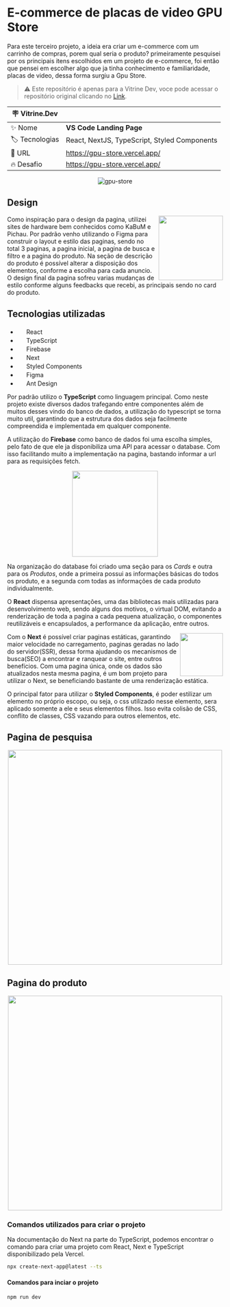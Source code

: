 # E-commerce de placas de video GPU Store

Para este terceiro projeto, a ideia era criar um e-commerce com um carrinho de compras, porem qual seria o produto? primeiramente pesquisei por os principais itens escolhidos em um projeto de e-commerce, foi então que pensei em escolher algo que ja tinha conhecimento e familiaridade, placas de video, dessa forma surgiu a Gpu Store.

> :warning: Este repositório é apenas para a Vitrine Dev, voce pode acessar o repositório original clicando no <a href="https://github.com/juliu-cesar/GPU-Store">Link</a>.

| :placard: Vitrine.Dev |     |
| -------------  | --- |
| :sparkles: Nome        | **VS Code Landing Page**
| :label: Tecnologias | React, NextJS, TypeScript, Styled Components
| :rocket: URL         | https://gpu-store.vercel.app/
| :fire: Desafio     | https://gpu-store.vercel.app/

<div align="center">
  
![gpu-store](https://user-images.githubusercontent.com/121033909/228625883-201f228b-7e09-47c8-bb1c-1903a5aa324f.png#vitrinedev)
  
</div>

## Design

<img src="https://user-images.githubusercontent.com/121033909/228636014-671c2620-5e75-4e4d-b8f9-ea78ccd0650a.png" height="150" align="right" />

Como inspiração para o design da pagina, utilizei sites de hardware bem conhecidos como KaBuM e Pichau. Por padrão venho utilizando o Figma para construir o layout e estilo das paginas, sendo no total 3 paginas, a pagina inicial, a pagina de busca e filtro e a pagina do produto. Na seção de descrição do produto é possível alterar a disposição dos elementos, conforme a escolha para cada anuncio. O design final da pagina sofreu varias mudanças de estilo conforme alguns feedbacks que recebi, as principais sendo no card do produto.

## Tecnologias utilizadas

<ul list-style="none">
  <li><img src="https://cdn.jsdelivr.net/gh/devicons/devicon/icons/react/react-original.svg" height="17" /> React</li>
  <li><img src="https://cdn.jsdelivr.net/gh/devicons/devicon/icons/typescript/typescript-original.svg" height="17" /> TypeScript</li>
  <li><img src="https://cdn.jsdelivr.net/gh/devicons/devicon/icons/firebase/firebase-plain.svg" height="17"/> Firebase</li>
  <li><img src="https://user-images.githubusercontent.com/121033909/218092081-8feb03b4-7444-4018-a550-e704a77bc53f.svg" height="17" /> Next</li>
  <li><img src="https://user-images.githubusercontent.com/121033909/218092677-03759c36-3450-4cdb-be27-24e892913862.png" height="17"/> Styled Components</li>
  <li><img src="https://cdn.jsdelivr.net/gh/devicons/devicon/icons/figma/figma-original.svg" height="17"/> Figma</li>
  <li><img src="https://user-images.githubusercontent.com/121033909/221358245-ca4d0013-8f56-45b4-afd8-c8d6545645e7.svg" height="17"/> Ant Design</li>
</ul>

Por padrão utilizo o **TypeScript** como linguagem principal. Como neste projeto existe diversos dados trafegando entre componentes além de muitos desses vindo do banco de dados, a utilização do typescript se torna muito util, garantindo que a estrutura dos dados seja facilmente compreendida e implementada em qualquer componente.

A utilização do **Firebase** como banco de dados foi uma escolha simples, pelo fato de que ele ja disponibiliza uma API para acessar o database. Com isso facilitando muito a implementação na pagina, bastando informar a url para as requisições fetch. 

<div align="center">

<img src="https://user-images.githubusercontent.com/121033909/228680306-eb228692-0be9-4ff6-b1e2-6acd4bea8118.png" height="200"/>

</div>

Na organização do database foi criado uma seção para os *Cards* e outra para os *Produtos*, onde a primeira possui as informações básicas do todos os produto, e a segunda com todas as informações de cada produto individualmente.

O **React** dispensa apresentações, uma das bibliotecas mais utilizadas para desenvolvimento web, sendo alguns dos motivos, o virtual DOM, evitando a renderização de toda a pagina a cada pequena atualização, o componentes reutilizáveis e encapsulados, a performance da aplicação, entre outros.

<img src="https://user-images.githubusercontent.com/121033909/218168778-d2d3398e-c95e-40af-b8ed-af150cb9bc16.png" height="100" align="right" />
  
Com o **Next** é possível criar paginas estáticas, garantindo maior velocidade no carregamento, paginas geradas no lado do servidor(SSR), dessa forma ajudando os mecanismos de busca(SEO) a encontrar e ranquear o site, entre outros benefícios. Com uma pagina única, onde os dados são atualizados nesta mesma pagina, é um bom projeto para utilizar o Next, se beneficiando bastante de uma renderização estática.

O principal fator para utilizar o **Styled Components**, é poder estilizar um elemento no próprio escopo, ou seja, o css utilizado nesse elemento, sera aplicado somente a ele e seus elementos filhos. Isso evita colisão de CSS, conflito de classes, CSS vazando para outros elementos, etc.

## Pagina de pesquisa

<div align="center">
<img src="https://user-images.githubusercontent.com/121033909/228820890-2030dc14-ffe7-4100-bf0c-c1b34e595ed6.png" height="500" />
</div>

## Pagina do produto

<div align="center">
<img src="https://user-images.githubusercontent.com/121033909/228821243-03494c2c-1d9d-42c6-b60c-a419932dfde6.png" height="500" />
</div>

### Comandos utilizados para criar o projeto

Na documentação do Next na parte do TypeScript, podemos encontrar o comando para criar uma projeto com React, Next e TypeScript disponibilizado pela Vercel.

```bash
npx create-next-app@latest --ts
```

#### Comandos para inciar o projeto

```bash
npm run dev
```
